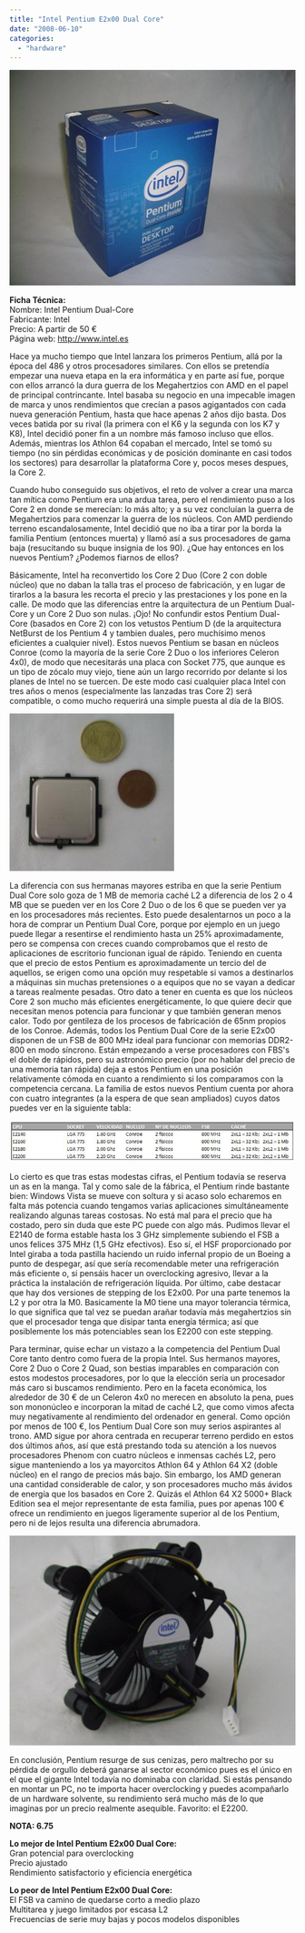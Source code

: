 ```yaml
---
title: "Intel Pentium E2x00 Dual Core"
date: "2008-06-10"
categories: 
  - "hardware"
---
```


![](images/pentium-e2xx0-box1.jpg)

**Ficha Técnica:**  
Nombre: Intel Pentium Dual-Core  
Fabricante: Intel  
Precio: A partir de 50 €  
Página web: http://www.intel.es

Hace ya mucho tiempo que Intel lanzara los primeros Pentium, allá por la época del 486 y otros procesadores similares. Con ellos se pretendía empezar una nueva etapa en la era informática y en parte así fue, porque con ellos arrancó la dura guerra de los Megahertzios con AMD en el papel de principal contrincante. Intel basaba su negocio en una impecable imagen de marca y unos rendimientos que crecían a pasos agigantados con cada nueva generación Pentium, hasta que hace apenas 2 años dijo basta. Dos veces batida por su rival (la primera con el K6 y la segunda con los K7 y K8), Intel decidió poner fin a un nombre más famoso incluso que ellos. Además, mientras los Athlon 64 copaban el mercado, Intel se tomó su tiempo (no sin pérdidas económicas y de posición dominante en casi todos los sectores) para desarrollar la plataforma Core y, pocos meses despues, la Core 2.

Cuando hubo conseguido sus objetivos, el reto de volver a crear una marca tan mítica como Pentium era una ardua tarea, pero el rendimiento puso a los Core 2 en donde se merecían: lo más alto; y a su vez concluían la guerra de Megahertzios para comenzar la guerra de los núcleos. Con AMD perdiendo terreno escandalosamente, Intel decidió que no iba a tirar por la borda la familia Pentium (entonces muerta) y llamó así a sus procesadores de gama baja (resucitando su buque insignia de los 90). ¿Que hay entonces en los nuevos Pentium? ¿Podemos fiarnos de ellos?

Básicamente, Intel ha reconvertido los Core 2 Duo (Core 2 con doble núcleo) que no daban la talla tras el proceso de fabricación, y en lugar de tirarlos a la basura les recorta el precio y las prestaciones y los pone en la calle. De modo que las diferencias entre la arquitectura de un Pentium Dual-Core y un Core 2 Duo son nulas. ¡Ojo! No confundir estos Pentium Dual-Core (basados en Core 2) con los vetustos Pentium D (de la arquitectura NetBurst de los Pentium 4 y tambien duales, pero muchísimo menos eficientes a cualquier nivel). Estos nuevos Pentium se basan en núcleos Conroe (como la mayoría de la serie Core 2 Duo o los inferiores Celeron 4x0), de modo que necesitarás una placa con Socket 775, que aunque es un tipo de zócalo muy viejo, tiene aún un largo recorrido por delante si los planes de Intel no se tuercen. De este modo casi cualquier placa Intel con tres años o menos (especialmente las lanzadas tras Core 2) será compatible, o como mucho requerirá una simple puesta al día de la BIOS.

![](images/pentium-45nm-size.jpg)

La diferencia con sus hermanas mayores estriba en que la serie Pentium Dual Core solo goza de 1 MB de memoria caché L2 a diferencia de los 2 o 4 MB que se pueden ver en los Core 2 Duo o de los 6 que se pueden ver ya en los procesadores más recientes. Esto puede desalentarnos un poco a la hora de comprar un Pentium Dual Core, porque por ejemplo en un juego puede llegar a resentirse el rendimiento hasta un 25% aproximadamente, pero se compensa con creces cuando comprobamos que el resto de aplicaciones de escritorio funcionan igual de rápido. Teniendo en cuenta que el precio de estos Pentium es aproximadamente un tercio del de aquellos, se erigen como una opción muy respetable si vamos a destinarlos a máquinas sin muchas pretensiones o a equipos que no se vayan a dedicar a tareas realmente pesadas. Otro dato a tener en cuenta es que los núcleos Core 2 son mucho más eficientes energéticamente, lo que quiere decir que necesitan menos potencia para funcionar y que también generan menos calor. Todo por gentileza de los procesos de fabricación de 65nm propios de los Conroe. Además, todos los Pentium Dual Core de la serie E2x00 disponen de un FSB de 800 MHz ideal para funcionar con memorias DDR2-800 en modo síncrono. Están empezando a verse procesadores con FBS's el doble de rápidos, pero su astronómico precio (por no hablar del precio de una memoria tan rápida) deja a estos Pentium en una posición relativamente cómoda en cuanto a rendimiento si los comparamos con la competencia cercana. La familia de estos nuevos Pentium cuenta por ahora con cuatro integrantes (a la espera de que sean ampliados) cuyos datos puedes ver en la siguiente tabla:

![](images/pentium-e2xx0-models.jpg)

Lo cierto es que tras estas modestas cifras, el Pentium todavía se reserva un as en la manga. Tal y como sale de la fábrica, el Pentium rinde bastante bien: Windows Vista se mueve con soltura y si acaso solo echaremos en falta más potencia cuando tengamos varias aplicaciones simultáneamente realizando algunas tareas costosas. No está mal para el precio que ha costado, pero sin duda que este PC puede con algo más. Pudimos llevar el E2140 de forma estable hasta los 3 GHz simplemente subiendo el FSB a unos felices 375 MHz (1,5 GHz efectivos). Eso sí, el HSF proporcionado por Intel giraba a toda pastilla haciendo un ruido infernal propio de un Boeing a punto de despegar, así que sería recomendable meter una refrigeración más eficiente o, si pensáis hacer un overclocking agresivo, llevar a la práctica la instalación de refrigeración líquida. Por último, cabe destacar que hay dos versiones de stepping de los E2x00. Por una parte tenemos la L2 y por otra la M0. Basicamente la M0 tiene una mayor tolerancia térmica, lo que significa que tal vez se puedan arañar todavía más megahertzios sin que el procesador tenga que disipar tanta energía térmica; así que posiblemente los más potenciables sean los E2200 con este stepping.

Para terminar, quise echar un vistazo a la competencia del Pentium Dual Core tanto dentro como fuera de la propia Intel. Sus hermanos mayores, Core 2 Duo o Core 2 Quad, son bestias imparables en comparación con estos modestos procesadores, por lo que la elección sería un procesador más caro si buscamos rendimiento. Pero en la faceta económica, los alrededor de 30 € de un Celeron 4x0 no merecen en absoluto la pena, pues son mononúcleo e incorporan la mitad de caché L2, que como vimos afecta muy negativamente al rendimiento del ordenador en general. Como opción por menos de 100 €, los Pentium Dual Core son muy serios aspirantes al trono. AMD sigue por ahora centrada en recuperar terreno perdido en estos dos últimos años, así que está prestando toda su atención a los nuevos procesadores Phenom con cuatro núcleos e inmensas cachés L2, pero sigue manteniendo a los ya mayorcitos Athlon 64 y Athlon 64 X2 (doble núcleo) en el rango de precios más bajo. Sin embargo, los AMD generan una cantidad considerable de calor, y son procesadores mucho más ávidos de energía que los basados en Core 2. Quizás el Athlon 64 X2 5000+ Black Edition sea el mejor representante de esta familia, pues por apenas 100 € ofrece un rendimiento en juegos ligeramente superior al de los Pentium, pero ni de lejos resulta una diferencia abrumadora.

![](images/intel-fan.jpg)

En conclusión, Pentium resurge de sus cenizas, pero maltrecho por su pérdida de orgullo deberá ganarse al sector económico pues es el único en el que el gigante Intel todavía no dominaba con claridad. Si estás pensando en montar un PC, no te importa hacer overclocking y puedes acompañarlo de un hardware solvente, su rendimiento será mucho más de lo que imaginas por un precio realmente asequible. Favorito: el E2200.

**NOTA: 6.75**

**Lo mejor de Intel Pentium E2x00 Dual Core:**  
Gran potencial para overclocking  
Precio ajustado  
Rendimiento satisfactorio y eficiencia energética

**Lo peor de Intel Pentium E2x00 Dual Core:**  
El FSB va camino de quedarse corto a medio plazo  
Multitarea y juego limitados por escasa L2  
Frecuencias de serie muy bajas y pocos modelos disponibles